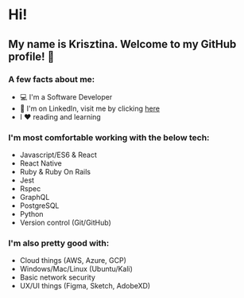 # Hi!

## My name is Krisztina. Welcome to my GitHub profile! :wave:

### A few facts about me:
- :computer: I'm a Software Developer 
- :briefcase: I'm on LinkedIn, visit me by clicking [here](https://www.linkedin.com/in/krisztinapap/)
- I :heart: reading and learning


### I'm most comfortable working with the below tech:
- Javascript/ES6 & React
- React Native
- Ruby & Ruby On Rails
- Jest
- Rspec
- GraphQL 
- PostgreSQL
- Python
- Version control (Git/GitHub) 


### I'm also pretty good with:
- Cloud things (AWS, Azure, GCP)
- Windows/Mac/Linux (Ubuntu/Kali)
- Basic network security
- UX/UI things (Figma, Sketch, AdobeXD)

